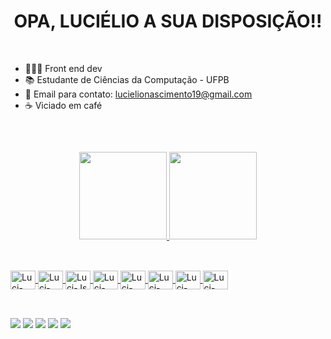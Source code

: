 <h1 align="center">
    OPA, LUCIÉLIO A SUA DISPOSIÇÃO!!
</h1> <br>


- 👩🏽‍💻 Front end dev
- 📚 Estudante de Ciências da Computação - UFPB
- 📧 Email para contato: lucielionascimento19@gmail.com
- ☕ Viciado em café
<br>

##

<div align="center">
  <a href="https://github.com/Luciggl">
  <img height="140em" src="https://github-readme-stats.vercel.app/api?username=Luciggl&show_icons=true&theme=radical&include_all_commits=true&count_private=true"/>
  <img height="140em" src="https://github-readme-stats.vercel.app/api/top-langs/?username=Luciggl&layout=compact&langs_count=7&theme=radical"/>
</div>

##

<div style="display: inline_block"><br>
  <img align="center" alt="Luci-HTML" height="30" width="40" src="https://cdn.jsdelivr.net/gh/devicons/devicon/icons/html5/html5-original.svg">
  <img align="center" alt="Luci-CSS" height="30" width="40" src="https://cdn.jsdelivr.net/gh/devicons/devicon/icons/css3/css3-original.svg">
  <img align="center" alt="Luci-Js" height="30" width="40" src="https://cdn.jsdelivr.net/gh/devicons/devicon/icons/javascript/javascript-original.svg">
  <img align="center" alt="Luci-ReactJs" height="30" width="40" src="https://cdn.jsdelivr.net/gh/devicons/devicon/icons/react/react-original.svg">
  <img align="center" alt="Luci-Python" height="30" width="40" src="https://cdn.jsdelivr.net/gh/devicons/devicon/icons/python/python-original.svg">
  <img align="center" alt="Luci-Git" height="30" width="40" src="https://cdn.jsdelivr.net/gh/devicons/devicon/icons/git/git-original.svg">
  <img align="center" alt="Luci-Git-Hub" height="30" width="40" src="https://cdn.jsdelivr.net/gh/devicons/devicon/icons/github/github-original.svg">
  <img align="center" alt="Luci-VS-Code" height="30" width="40" src="https://cdn.jsdelivr.net/gh/devicons/devicon/icons/vscode/vscode-original.svg">
</div> <br>

##

<div> 
 <a href="https://instagram.com/lucielio19" target="_blank"><img src="https://img.shields.io/badge/-Instagram-%23b6008b?style=for-the-badge&logo=instagram&logoColor=white" target="_blank"></a>
 <a href="https://www.twitch.tv/Luciggl" target="_blank"><img src="https://img.shields.io/badge/Twitch-9146FF?style=for-the-badge&logo=twitch&logoColor=white" target="_blank"></a>  
 <a href = "mailto:lucielionascimento19@gmail.com"><img src="https://img.shields.io/badge/-Gmail-%23d3403a?style=for-the-badge&logo=gmail&logoColor=white" target="_blank"></a>
  <a href="https://www.linkedin.com/in/lucielio-nascimento-a24597249" target="_blank"><img src="https://img.shields.io/badge/-LinkedIn-%230077B5?style=for-the-badge&logo=linkedin&logoColor=white" target="_blank"></a> 
 <a href="https://wa.me/5583993098253?text=Opa" target="_blank"><img src="https://img.shields.io/badge/-WhatsApp-%2325c862?style=for-the-badge&logo=whatsapp&logoColor=white" target="_blank"></a> 
   

</div>
